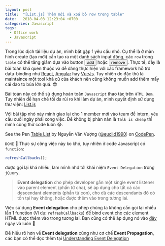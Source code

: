 ```yaml
---
layout: post
title:  "[List.js] Thêm mới và xoá bỏ row trong table"
date:   2018-04-03 12:23:04 +0700
categories: Javascript
tags:
  - Office work
  - Javascript
---
```


Trong lúc dịch tài liệu dự án, mình bắt gặp 1 yêu cầu nhỏ. Cụ thể là ở màn hình create (tạo mới) cần tạo ra một danh sách input động, các `row` trong `table` có thể tăng giảm dựa vào button <button>add</button> hoặc <button>remove</button>. Thực tế, đây là bài toán khá quen thuộc và dễ dàng thực hiện với các framework hỗ trợ data-binding như [React](https://reactjs.org), [Angular](https://angular.io/) hay [VueJs](https://vuejs.org). Tuy nhiên do đặc thù là maintaince một tool khá cũ của khách nên cũng không muốn add thêm mấy cái đao to búa lớn quá. :sunglasses:

Bài toán này có thể sử dụng hoàn toàn `Javascript` thao tác trên `HTML Dom`. Tuy nhiên để hạn chế tối đa rủi ro khi làm dự án, mình quyết định sử dụng thư viện: [List.js](http://listjs.com)

Với bài tập nhỏ này mình giao lại cho 1 member mới vào team để intern, yêu cầu cuối ngày phải xong việc. Để không bị phàn nàn là `Talk is cheap` thì mình cũng thử code luôn :joy:.

<p data-height="450" data-theme-id="0" data-slug-hash="bvKjKP" data-default-tab="result" data-user="euclid1990" data-embed-version="2" data-pen-title="Table List" class="codepen">See the Pen <a href="https://codepen.io/euclid1990/pen/bvKjKP/">Table List</a> by Nguyễn Văn Vượng (<a href="https://codepen.io/euclid1990">@euclid1990</a>) on <a href="https://codepen.io">CodePen</a>.</p>
<script async src="https://static.codepen.io/assets/embed/ei.js"></script>

`DONE` :muscle: Thực sự công việc này ko khó, tuy nhiên ở code Javascript có `function`:

```javascript
refreshCallbacks();
```

được gọi lại khá nhiều, làm mình nhớ tới khái niệm `Event Delegation` trong `jQuery`.

> **Event delegation** cho phép developer gắn một single event listener vào parent element (phần tử cha), sẽ áp dụng cho tất cả các descendant elements (phần tử con), cho dù các descendants đó có tồn tại hay không, hoặc được thêm vào trong tương lai.

Việc sử dụng **Event delegation** cho phép chúng ta không cần gọi lại nhiều lần 1 function (Ví dụ: `refreshCallbacks`) để bind event cho các element HTML được thêm vào trong tương lai. Bạn cũng có thể áp dụng nó vào [đây](https://codepen.io/euclid1990/pen/bvKjKP) ngay và luôn :clap:

Để hiểu rõ hơn về **Event delegation** cũng như cơ chế **Event Propagation**, các bạn có thể đọc thêm tại [Understanding Event Delegation](https://learn.jquery.com/events/event-delegation/)

